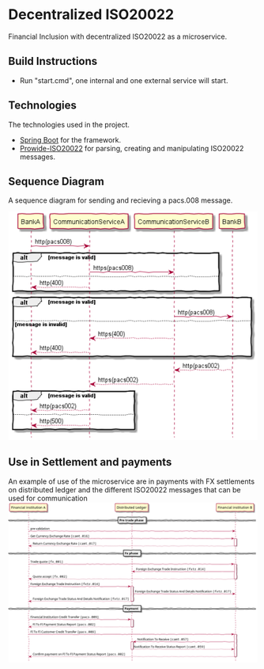 # Decentralized ISO20022
Financial Inclusion with decentralized ISO20022 as a microservice.

## Build Instructions
- Run "start.cmd", one internal and one external service will start.

## Technologies
The technologies used in the project. 
- [Spring Boot](https://github.com/spring-projects/spring-boot) for the framework.
- [Prowide-ISO20022](https://github.com/prowide/prowide-iso20022) for parsing, creating and manipulating ISO20022 messages.

## Sequence Diagram
A sequence diagram for sending and recieving a pacs.008 message.

![Image of the sequence diagram](images/sequence-diagram-01.png)

## Use in Settlement and payments
An example of use of the microservice are in payments with FX settlements on distributed ledger and the different ISO20022 messages that can be used for communication
![Image of the sequence diagram](images/sequence-diagram-02.png)
